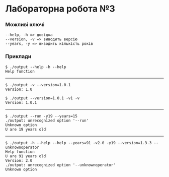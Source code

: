 # Лабораторна робота №3

### Можливі ключі
    --help, -h => довідка
    --version, -v => виводить версію
    --years, -y => виводить кількість років

### Приклади
    $ ./output --help -h --help
    Help function
---
    $ ./output -v --version=1.0.1
    Version: 1.0
    
    $ ./output --version=1.0.1 -v1 -v
    Version: 1.0.1
---
    $ ./output --run -y19 --years=15
    ./output: unrecognized option '--run'
    Unknown option
    U are 19 years old
---
    $ ./output -h --help --help --years=91 -v2.0 -y19 --version=1.3.3 --unknownoperator
    Help function
    U are 91 years old
    Version: 2.0
    ./output: unrecognized option '--unknownoperator'
    Unknown option

